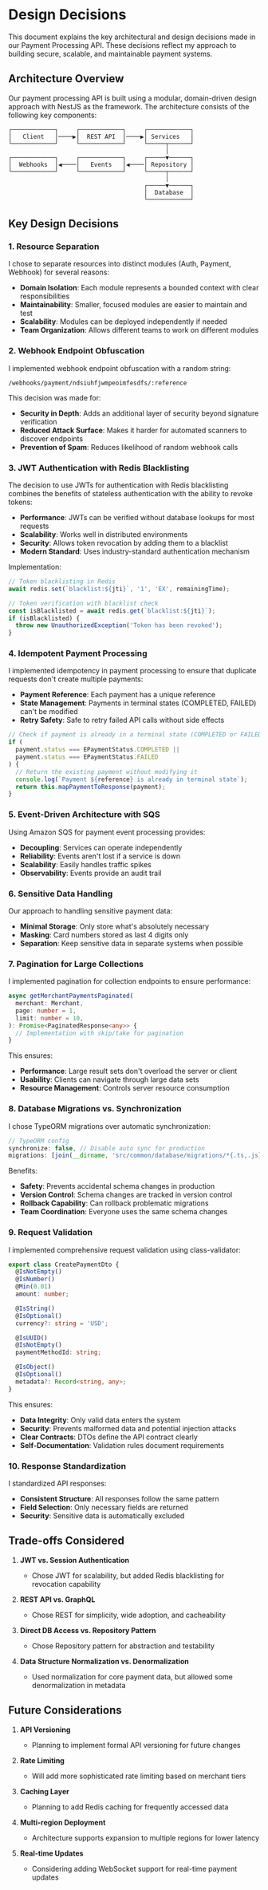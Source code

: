 # Design Decisions

This document explains the key architectural and design decisions made in our Payment Processing API. These decisions reflect my approach to building secure, scalable, and maintainable payment systems.

## Architecture Overview

Our payment processing API is built using a modular, domain-driven design approach with NestJS as the framework. The architecture consists of the following key components:

```
┌────────────┐     ┌────────────┐     ┌────────────┐
│   Client   │────▶│  REST API  │────▶│ Services   │
└────────────┘     └────────────┘     └─────┬──────┘
                                            │
┌────────────┐     ┌────────────┐     ┌─────▼──────┐
│  Webhooks  │◀────│   Events   │◀────│ Repository │
└────────────┘     └────────────┘     └─────┬──────┘
                                            │
                                      ┌─────▼──────┐
                                      │  Database  │
                                      └────────────┘
```

## Key Design Decisions

### 1. Resource Separation

I chose to separate resources into distinct modules (Auth, Payment, Webhook) for several reasons:

- **Domain Isolation**: Each module represents a bounded context with clear responsibilities
- **Maintainability**: Smaller, focused modules are easier to maintain and test
- **Scalability**: Modules can be deployed independently if needed
- **Team Organization**: Allows different teams to work on different modules

### 2. Webhook Endpoint Obfuscation

I implemented webhook endpoint obfuscation with a random string:

```
/webhooks/payment/ndsiuhfjwmpeoimfesdfs/:reference
```

This decision was made for:

- **Security in Depth**: Adds an additional layer of security beyond signature verification
- **Reduced Attack Surface**: Makes it harder for automated scanners to discover endpoints
- **Prevention of Spam**: Reduces likelihood of random webhook calls

### 3. JWT Authentication with Redis Blacklisting

The decision to use JWTs for authentication with Redis blacklisting combines the benefits of stateless authentication with the ability to revoke tokens:

- **Performance**: JWTs can be verified without database lookups for most requests
- **Scalability**: Works well in distributed environments
- **Security**: Allows token revocation by adding them to a blacklist
- **Modern Standard**: Uses industry-standard authentication mechanism

Implementation:

```typescript
// Token blacklisting in Redis
await redis.set(`blacklist:${jti}`, '1', 'EX', remainingTime);

// Token verification with blacklist check
const isBlacklisted = await redis.get(`blacklist:${jti}`);
if (isBlacklisted) {
  throw new UnauthorizedException('Token has been revoked');
}
```

### 4. Idempotent Payment Processing

I implemented idempotency in payment processing to ensure that duplicate requests don't create multiple payments:

- **Payment Reference**: Each payment has a unique reference
- **State Management**: Payments in terminal states (COMPLETED, FAILED) can't be modified
- **Retry Safety**: Safe to retry failed API calls without side effects

```typescript
// Check if payment is already in a terminal state (COMPLETED or FAILED)
if (
  payment.status === EPaymentStatus.COMPLETED ||
  payment.status === EPaymentStatus.FAILED
) {
  // Return the existing payment without modifying it
  console.log(`Payment ${reference} is already in terminal state`);
  return this.mapPaymentToResponse(payment);
}
```

### 5. Event-Driven Architecture with SQS

Using Amazon SQS for payment event processing provides:

- **Decoupling**: Services can operate independently
- **Reliability**: Events aren't lost if a service is down
- **Scalability**: Easily handles traffic spikes
- **Observability**: Events provide an audit trail

### 6. Sensitive Data Handling

Our approach to handling sensitive payment data:

- **Minimal Storage**: Only store what's absolutely necessary
- **Masking**: Card numbers stored as last 4 digits only
- **Separation**: Keep sensitive data in separate systems when possible

### 7. Pagination for Large Collections

I implemented pagination for collection endpoints to ensure performance:

```typescript
async getMerchantPaymentsPaginated(
  merchant: Merchant,
  page: number = 1,
  limit: number = 10,
): Promise<PaginatedResponse<any>> {
  // Implementation with skip/take for pagination
}
```

This ensures:

- **Performance**: Large result sets don't overload the server or client
- **Usability**: Clients can navigate through large data sets
- **Resource Management**: Controls server resource consumption

### 8. Database Migrations vs. Synchronization

I chose TypeORM migrations over automatic synchronization:

```typescript
// TypeORM config
synchronize: false, // Disable auto sync for production
migrations: [join(__dirname, 'src/common/database/migrations/*{.ts,.js}')],
```

Benefits:

- **Safety**: Prevents accidental schema changes in production
- **Version Control**: Schema changes are tracked in version control
- **Rollback Capability**: Can rollback problematic migrations
- **Team Coordination**: Everyone uses the same schema changes

### 9. Request Validation

I implemented comprehensive request validation using class-validator:

```typescript
export class CreatePaymentDto {
  @IsNotEmpty()
  @IsNumber()
  @Min(0.01)
  amount: number;

  @IsString()
  @IsOptional()
  currency?: string = 'USD';

  @IsUUID()
  @IsNotEmpty()
  paymentMethodId: string;

  @IsObject()
  @IsOptional()
  metadata?: Record<string, any>;
}
```

This ensures:

- **Data Integrity**: Only valid data enters the system
- **Security**: Prevents malformed data and potential injection attacks
- **Clear Contracts**: DTOs define the API contract clearly
- **Self-Documentation**: Validation rules document requirements

### 10. Response Standardization

I standardized API responses:

- **Consistent Structure**: All responses follow the same pattern
- **Field Selection**: Only necessary fields are returned
- **Security**: Sensitive data is automatically excluded

## Trade-offs Considered

1. **JWT vs. Session Authentication**
   - Chose JWT for scalability, but added Redis blacklisting for revocation capability

2. **REST API vs. GraphQL**
   - Chose REST for simplicity, wide adoption, and cacheability

3. **Direct DB Access vs. Repository Pattern**
   - Chose Repository pattern for abstraction and testability

4. **Data Structure Normalization vs. Denormalization**
   - Used normalization for core payment data, but allowed some denormalization in metadata

## Future Considerations

1. **API Versioning**
   - Planning to implement formal API versioning for future changes

2. **Rate Limiting**
   - Will add more sophisticated rate limiting based on merchant tiers

3. **Caching Layer**
   - Planning to add Redis caching for frequently accessed data

4. **Multi-region Deployment**
   - Architecture supports expansion to multiple regions for lower latency

5. **Real-time Updates**
   - Considering adding WebSocket support for real-time payment updates
